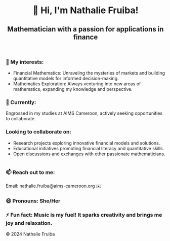 <!DOCTYPE html>
<html lang="en">
<head>
  <meta charset="UTF-8">
  <meta name="viewport" content="width=device-width, initial-scale=1.0">
  <link rel="stylesheet" href="style.css">
</head>
<body>
  <header>
    <h1>  👋 Hi, I'm Nathalie Fruiba! </h1>
    <h2>Mathematician with a passion for applications in finance </h2>
  </header>
  <main>
    <section class="interests">
      <h3> 🌱 My interests: </h3>
      <ul>
        <li>Financial Mathematics: Unraveling the mysteries of markets and building quantitative models for informed decision-making. ️ ️</li>
        <li>Mathematics Exploration: Always venturing into new areas of mathematics, expanding my knowledge and perspective. </li>
      </ul>
    </section>
    <section class="current">
      <h3> 💞️ Currently:</h3>
      <p>Engrossed in my studies at AIMS Cameroon, actively seeking opportunities to collaborate. </p>
    </section>
    <section class="collaboration">
      <h3> Looking to collaborate on:</h3>
      <ul>
        <li>Research projects exploring innovative financial models and solutions. </li>
        <li>Educational initiatives promoting financial literacy and quantitative skills. </li>
        <li>Open discussions and exchanges with other passionate mathematicians. ️</li>
      </ul>
    </section>
    <section class="contact">
      <h3> 📫 Reach out to me:</h3>
      <p>Email: nathalie.fruiba@aims-cameroon.org ✉️</p>
    </section>
    <section class="pronouns">
      <h3> 😄  Pronouns: She/Her</h3>
    </section>
    <section class="funfact">
      <h3>⚡ Fun fact: Music is my fuel! It sparks creativity and brings me joy and relaxation. </h3>
    </section>
  </main>
  <footer>
    <p>&copy; 2024 Nathalie Fruiba</p>
  </footer>
</body>
</html>


<!---
nathaliefruiba/nathaliefruiba is a ✨ special ✨ repository because its `README.md` (this file) appears on your GitHub profile.
You can click the Preview link to take a look at your changes.
--->
